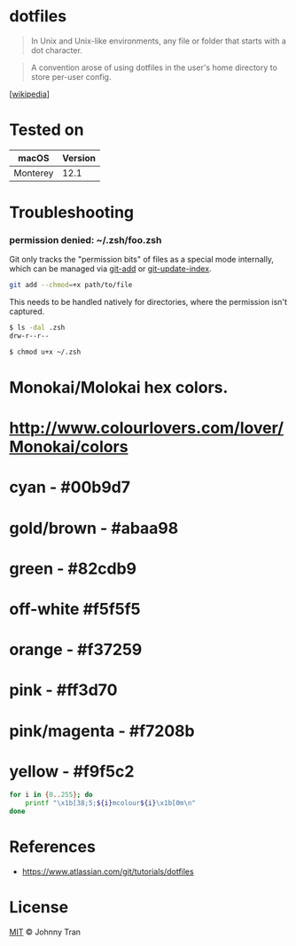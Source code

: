 # dotfiles
 > In Unix and Unix-like environments, any file or folder that starts with a dot character.

 > A convention arose of using dotfiles in the user's home directory to store per-user config.

\[[wikipedia](https://en.wikipedia.org/wiki/Hidden_file_and_hidden_directory#Unix_and_Unix-like_environments)\]

# Tested on
| macOS | Version |
| -| - |
| Monterey | 12.1 |

# Troubleshooting

### permission denied: \~/.zsh/foo.zsh

Git only tracks the "permission bits" of files as a special mode internally, which can be managed via [git-add](https://git-scm.com/docs/git-add#Documentation/git-add.txt---chmod-x) or [git-update-index](https://git-scm.com/docs/git-update-index#Documentation/git-update-index.txt---chmod-x).

```bash
git add --chmod=+x path/to/file
```

This needs to be handled natively for directories, where the permission isn't captured.
```bash
$ ls -dal .zsh
drw-r--r--

$ chmod u+x ~/.zsh
```
# Monokai/Molokai hex colors. 
# http://www.colourlovers.com/lover/Monokai/colors 
#   cyan - #00b9d7
#   gold/brown - #abaa98
#   green - #82cdb9
#   off-white #f5f5f5
#   orange - #f37259
#   pink  - #ff3d70
#   pink/magenta - #f7208b
#   yellow - #f9f5c2


```bash
for i in {0..255}; do
    printf "\x1b[38;5;${i}mcolour${i}\x1b[0m\n"
done
```

# References

* https://www.atlassian.com/git/tutorials/dotfiles

# License

[MIT](https://github.com/johnnytr-n/dotfiles/blob/main/LICENSE) © Johnny Tran